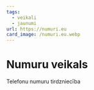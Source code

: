 ```yaml
---
tags:
  - veikali
  - jaunumi
url: https://numuri.eu
card_image: /numuri.eu.webp
---
```


# Numuru veikals

Telefonu numuru tirdzniecība
